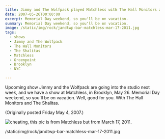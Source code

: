```yaml
---
title: Jimmy and The Wolfpack played Matchless with The Hall Monitors and The Shalitas.
date: 2007-05-26T00:00:00
excerpt: Memorial Day weekend, so you'll be on vacation.
summary: Memorial Day weekend, so you'll be on vacation.
image: /static/img/rock/jandtwp-bar-matchless-mar-17-2011.jpg
tags:
  - shows
  - Jimmy and The Wolfpack
  - The Hall Monitors
  - The Shalitas
  - Matchless
  - Greenpoint
  - Brooklyn
  - NYC

---
```


Upcoming show
Jimmy and the Wolfpack are going into the studio next week, and we have a show at Matchless, in Brooklyn, May 26. Memorial Day weekend, so you'll be on vacation. Well, good for you.
With The Hall Monitors and The Shalitas.

(Originally posted Friday May 4, 2007.)

![cheating, this pic is from Matchless but from March 17, 2011.](/static/img/rock/jandtwp-bar-matchless-mar-17-2011.jpg)

/static/img/rock/jandtwp-bar-matchless-mar-17-2011.jpg